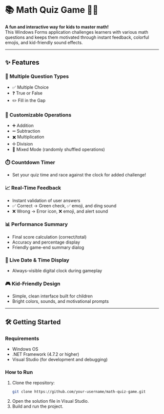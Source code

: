 # 📚 Math Quiz Game 🧠🎯

**A fun and interactive way for kids to master math!**  
This Windows Forms application challenges learners with various math questions and keeps them motivated through instant feedback, colorful emojis, and kid-friendly sound effects.

---

## ✨ Features

### 🔢 Multiple Question Types
- ✅ Multiple Choice
- ❓ True or False
- ✏️ Fill in the Gap

### 🧮 Customizable Operations
- ➕ Addition
- ➖ Subtraction
- ✖️ Multiplication
- ➗ Division
- 🎲 Mixed Mode (randomly shuffled operations)

### ⏱️ Countdown Timer
- Set your quiz time and race against the clock for added challenge!

### 📈 Real-Time Feedback
- Instant validation of user answers
- ✅ Correct → Green check, ✅ emoji, and ding sound
- ❌ Wrong → Error icon, ❌ emoji, and alert sound

### 📊 Performance Summary
- Final score calculation (correct/total)
- Accuracy and percentage display
- Friendly game-end summary dialog

### 📆 Live Date & Time Display
- Always-visible digital clock during gameplay

### 🎮 Kid-Friendly Design
- Simple, clean interface built for children
- Bright colors, sounds, and motivational prompts

---

## 🛠️ Getting Started

### Requirements
- Windows OS
- .NET Framework (4.7.2 or higher)
- Visual Studio (for development and debugging)

### How to Run
1. Clone the repository:
   ```bash
   git clone https://github.com/your-username/math-quiz-game.git
2. Open the solution file in Visual Studio.
3. Build and run the project.

   
